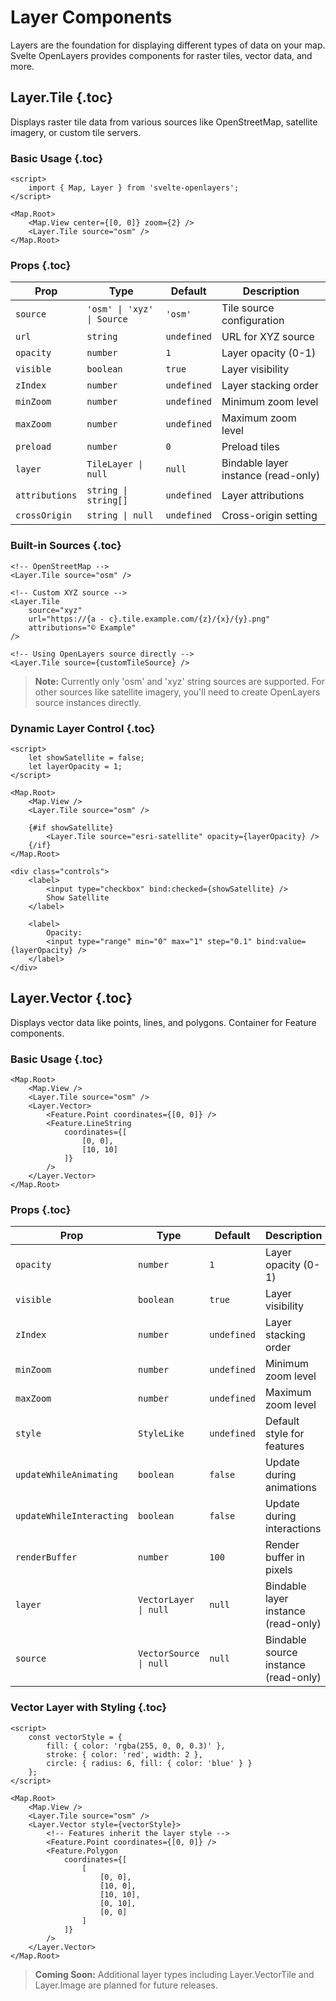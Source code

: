 # Layer Components

Layers are the foundation for displaying different types of data on your map. Svelte OpenLayers provides components for raster tiles, vector data, and more.

## Layer.Tile {.toc}

Displays raster tile data from various sources like OpenStreetMap, satellite imagery, or custom tile servers.

### Basic Usage {.toc}

```svelte
<script>
	import { Map, Layer } from 'svelte-openlayers';
</script>

<Map.Root>
	<Map.View center={[0, 0]} zoom={2} />
	<Layer.Tile source="osm" />
</Map.Root>
```

### Props {.toc}

| Prop           | Type                       | Default     | Description                         |
| -------------- | -------------------------- | ----------- | ----------------------------------- |
| `source`       | `'osm' \| 'xyz' \| Source` | `'osm'`     | Tile source configuration           |
| `url`          | `string`                   | `undefined` | URL for XYZ source                  |
| `opacity`      | `number`                   | `1`         | Layer opacity (0-1)                 |
| `visible`      | `boolean`                  | `true`      | Layer visibility                    |
| `zIndex`       | `number`                   | `undefined` | Layer stacking order                |
| `minZoom`      | `number`                   | `undefined` | Minimum zoom level                  |
| `maxZoom`      | `number`                   | `undefined` | Maximum zoom level                  |
| `preload`      | `number`                   | `0`         | Preload tiles                       |
| `layer`        | `TileLayer \| null`        | `null`      | Bindable layer instance (read-only) |
| `attributions` | `string \| string[]`       | `undefined` | Layer attributions                  |
| `crossOrigin`  | `string \| null`           | `undefined` | Cross-origin setting                |

### Built-in Sources {.toc}

```svelte
<!-- OpenStreetMap -->
<Layer.Tile source="osm" />

<!-- Custom XYZ source -->
<Layer.Tile
	source="xyz"
	url="https://{a - c}.tile.example.com/{z}/{x}/{y}.png"
	attributions="© Example"
/>

<!-- Using OpenLayers source directly -->
<Layer.Tile source={customTileSource} />
```

> **Note:** Currently only 'osm' and 'xyz' string sources are supported. For other sources like satellite imagery, you'll need to create OpenLayers source instances directly.

### Dynamic Layer Control {.toc}

```svelte
<script>
	let showSatellite = false;
	let layerOpacity = 1;
</script>

<Map.Root>
	<Map.View />
	<Layer.Tile source="osm" />

	{#if showSatellite}
		<Layer.Tile source="esri-satellite" opacity={layerOpacity} />
	{/if}
</Map.Root>

<div class="controls">
	<label>
		<input type="checkbox" bind:checked={showSatellite} />
		Show Satellite
	</label>

	<label>
		Opacity:
		<input type="range" min="0" max="1" step="0.1" bind:value={layerOpacity} />
	</label>
</div>
```

## Layer.Vector {.toc}

Displays vector data like points, lines, and polygons. Container for Feature components.

### Basic Usage {.toc}

```svelte
<Map.Root>
	<Map.View />
	<Layer.Tile source="osm" />
	<Layer.Vector>
		<Feature.Point coordinates={[0, 0]} />
		<Feature.LineString
			coordinates={[
				[0, 0],
				[10, 10]
			]}
		/>
	</Layer.Vector>
</Map.Root>
```

### Props {.toc}

| Prop                     | Type                   | Default     | Description                          |
| ------------------------ | ---------------------- | ----------- | ------------------------------------ |
| `opacity`                | `number`               | `1`         | Layer opacity (0-1)                  |
| `visible`                | `boolean`              | `true`      | Layer visibility                     |
| `zIndex`                 | `number`               | `undefined` | Layer stacking order                 |
| `minZoom`                | `number`               | `undefined` | Minimum zoom level                   |
| `maxZoom`                | `number`               | `undefined` | Maximum zoom level                   |
| `style`                  | `StyleLike`            | `undefined` | Default style for features           |
| `updateWhileAnimating`   | `boolean`              | `false`     | Update during animations             |
| `updateWhileInteracting` | `boolean`              | `false`     | Update during interactions           |
| `renderBuffer`           | `number`               | `100`       | Render buffer in pixels              |
| `layer`                  | `VectorLayer \| null`  | `null`      | Bindable layer instance (read-only)  |
| `source`                 | `VectorSource \| null` | `null`      | Bindable source instance (read-only) |

### Vector Layer with Styling {.toc}

```svelte
<script>
	const vectorStyle = {
		fill: { color: 'rgba(255, 0, 0, 0.3)' },
		stroke: { color: 'red', width: 2 },
		circle: { radius: 6, fill: { color: 'blue' } }
	};
</script>

<Map.Root>
	<Map.View />
	<Layer.Tile source="osm" />
	<Layer.Vector style={vectorStyle}>
		<!-- Features inherit the layer style -->
		<Feature.Point coordinates={[0, 0]} />
		<Feature.Polygon
			coordinates={[
				[
					[0, 0],
					[10, 0],
					[10, 10],
					[0, 10],
					[0, 0]
				]
			]}
		/>
	</Layer.Vector>
</Map.Root>
```

> **Coming Soon:** Additional layer types including Layer.VectorTile and Layer.Image are planned for future releases.
